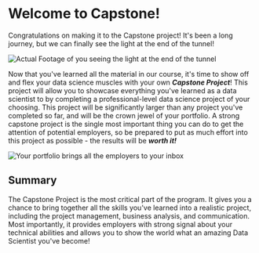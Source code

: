 # Welcome to Capstone!

Congratulations on making it to the Capstone project! It's been a long journey, but we can finally see the light at the end of the tunnel!

![Actual Footage of you seeing the light at the end of the tunnel](https://raw.githubusercontent.com/learn-co-curriculum/dsc-capstone-project/main/images/end-of-tunnel.gif)

Now that you've learned all the material in our course, it's time to show off and flex your data science muscles with your own **_Capstone Project_**! This project will allow you to showcase everything you've learned as a data scientist to by completing a professional-level data science project of your choosing. This project will be significantly larger than any project you've completed so far, and will be the crown jewel of your portfolio. A strong capstone project is the single most important thing you can do to get the attention of potential employers, so be prepared to put as much effort into this project as possible - the results will be **_worth it!_**

![Your portfolio brings all the employers to your inbox](https://raw.githubusercontent.com/learn-co-curriculum/dsc-capstone-project/main/images/milkshake.gif)

## Summary

The Capstone Project is the most critical part of the program. It gives you a chance to bring together all the skills you've learned into a realistic project, including the project management, business analysis, and communication.  Most importantly, it provides employers with strong signal about your technical abilities and allows you to show the world what an amazing Data Scientist you've become!
